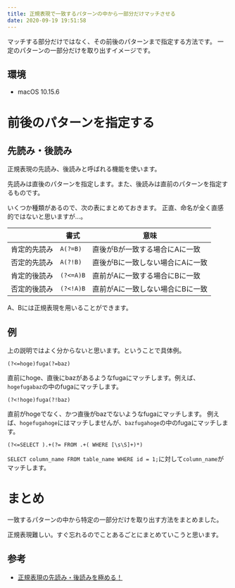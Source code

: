 ```yaml
---
title: 正規表現で一致するパターンの中から一部分だけマッチさせる
date: 2020-09-19 19:51:58
---
```


マッチする部分だけではなく、その前後のパターンまで指定する方法です。
一定のパターンの一部分だけを取り出すイメージです。

<!--more-->

## 環境

- macOS 10.15.6

# 前後のパターンを指定する

## 先読み・後読み

正規表現の先読み、後読みと呼ばれる機能を使います。

先読みは直後のパターンを指定します。また、後読みは直前のパターンを指定するものです。

いくつか種類があるので、次の表にまとめておきます。
正直、命名が全く直感的ではないと思いますが...。

|              | 書式      | 意味                             |
|--------------|-----------|----------------------------------|
| 肯定的先読み | `A(?=B)`  | 直後がBが一致する場合にAに一致   |
| 否定的先読み | `A(?!B)`  | 直後がBに一致しない場合にAに一致 |
| 肯定的後読み | `(?<=A)B` | 直前がAに一致する場合にBに一致   |
| 否定的後読み | `(?<!A)B` | 直前がAに一致しない場合にBに一致 |

A、Bには正規表現を用いることができます。


## 例

上の説明ではよく分からないと思います。ということで具体例。

```
(?<=hoge)fuga(?=baz)
```

直前にhoge、直後にbazがあるようなfugaにマッチします。例えば、`hogefugabaz`の中のfugaにマッチします。

```
(?<!hoge)fuga(?!baz)
```

直前がhogeでなく、かつ直後がbazでないようなfugaにマッチします。
例えば、`hogefugahoge`にはマッチしませんが、`bazfugahoge`の中のfugaにマッチします。

```
(?<=SELECT ).+(?= FROM .+( WHERE [\s\S]+)*)
```

`SELECT column_name FROM table_name WHERE id = 1;`に対して`column_name`がマッチします。

# まとめ

一致するパターンの中から特定の一部分だけを取り出す方法をまとめました。

正規表現難しい。すぐ忘れるのでことあるごとにまとめていこうと思います。

## 参考

- [正規表現の先読み・後読みを極める！](https://abicky.net/2010/05/30/135112/)
